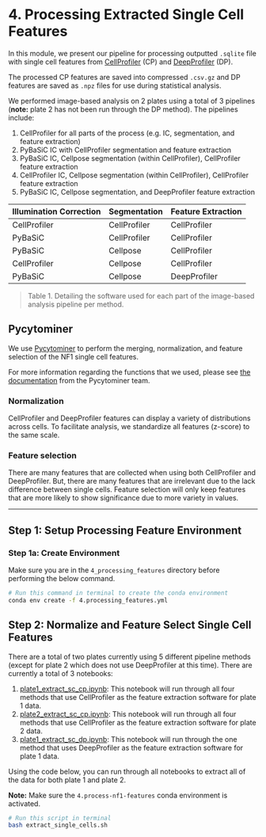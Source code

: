 # 4. Processing Extracted Single Cell Features 

In this module, we present our pipeline for processing outputted `.sqlite` file with single cell features from [CellProfiler](https://cellprofiler.org/) (CP) and [DeepProfiler](https://github.com/cytomining/DeepProfiler) (DP).

The processed CP features are saved into compressed `.csv.gz` and DP features are saved as `.npz` files for use during statistical analysis.

We performed image-based analysis on 2 plates using a total of 3 pipelines (**note:** plate 2 has not been run through the DP method). The pipelines include:

1. CellProfiler for all parts of the process (e.g. IC, segmentation, and feature extraction)
2. PyBaSiC IC with CellProfiler segmentation and feature extraction
3. PyBaSiC IC, Cellpose segmentation (within CellProfiler), CellProfiler feature extraction
4. CellProfiler IC, Cellpose segmentation (within CellProfiler), CellProfiler feature extraction
5. PyBaSiC IC, Cellpose segmentation, and DeepProfiler feature extraction

| Illumination Correction | Segmentation | Feature Extraction |
| :---- | :----- | :---------- |
| CellProfiler | CellProfiler | CellProfiler |
| PyBaSiC | CellProfiler | CellProfiler |
| PyBaSiC | Cellpose | CellProfiler |
| CellProfiler | Cellpose | CellProfiler |
| PyBaSiC | Cellpose | DeepProfiler |

> Table 1. Detailing the software used for each part of the image-based analysis pipeline per method.

## Pycytominer

We use [Pycytominer](https://github.com/cytomining/pycytominer) to perform the merging, normalization, and feature selection of the NF1 single cell features.

For more information regarding the functions that we used, please see [the documentation](https://pycytominer.readthedocs.io/en/latest/pycytominer.cyto_utils.html#pycytominer.cyto_utils.cells.SingleCells.merge_single_cells) from the Pycytominer team.

### Normalization

CellProfiler and DeepProfiler features can display a variety of distributions across cells.
To facilitate analysis, we standardize all features (z-score) to the same scale.

### Feature selection

There are many features that are collected when using both CellProfiler and DeepProfiler. 
But, there are many features that are irrelevant due to the lack difference between single cells. 
Feature selection will only keep features that are more likely to show significance due to more variety in values.

---

## Step 1: Setup Processing Feature Environment

### Step 1a: Create Environment

Make sure you are in the `4_processing_features` directory before performing the below command.

```sh
# Run this command in terminal to create the conda environment
conda env create -f 4.processing_features.yml
```

## Step 2: Normalize and Feature Select Single Cell Features

There are a total of two plates currently using 5 different pipeline methods (except for plate 2 which does not use DeepProfiler at this time). 
There are currently a total of 3 notebooks:

1. [plate1_extract_sc_cp.ipynb](plate1_extract_sc_cp.ipynb): This notebook will run through all four methods that use CellProfiler as the feature extraction software for plate 1 data.
2. [plate2_extract_sc_cp.ipynb](plate2_extract_sc_cp.ipynb): This notebook will run through all four methods that use CellProfiler as the feature extraction software for plate 2 data.
3. [plate1_extract_sc_dp.ipynb](plate1_extract_sc_dp.ipynb): This notebook will run through the one method that uses DeepProfiler as the feature extraction software for plate 1 data.

Using the code below, you can run through all notebooks to extract all of the data for both plate 1 and plate 2.

**Note:** Make sure the `4.process-nf1-features` conda environment is activated.

```bash
# Run this script in terminal
bash extract_single_cells.sh
```
